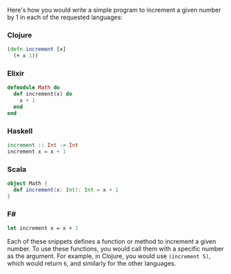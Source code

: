 Here's how you would write a simple program to increment a given number by 1 in each of the requested languages:

### Clojure
```clojure
(defn increment [x]
  (+ x 1))
```

### Elixir
```elixir
defmodule Math do
  def increment(x) do
    x + 1
  end
end
```

### Haskell
```haskell
increment :: Int -> Int
increment x = x + 1
```

### Scala
```scala
object Math {
  def increment(x: Int): Int = x + 1
}
```

### F#
```fsharp
let increment x = x + 1
```

Each of these snippets defines a function or method to increment a given number. To use these functions, you would call them with a specific number as the argument. For example, in Clojure, you would use `(increment 5)`, which would return `6`, and similarly for the other languages.
